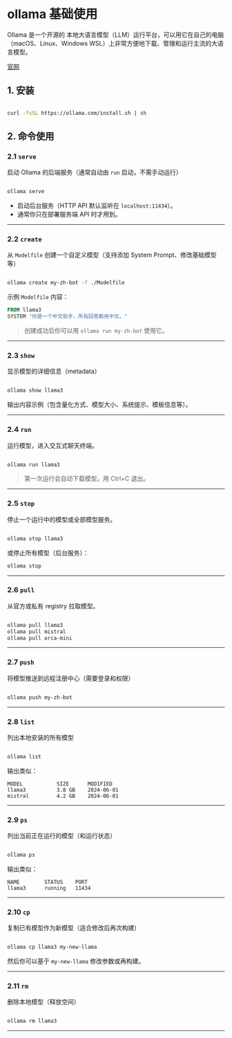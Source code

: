# ollama 基础使用

Ollama 是一个开源的 本地大语言模型（LLM）运行平台，可以用它在自己的电脑（macOS、Linux、Windows WSL）上非常方便地下载、管理和运行主流的大语言模型。

[官网](https://ollama.com/)

## 1. 安装

```bash

curl -fsSL https://ollama.com/install.sh | sh
```

## 2. 命令使用

### 2.1 `serve`

启动 Ollama 的后端服务（通常自动由 `run` 启动，不需手动运行）

```bash

ollama serve
```

* 启动后台服务（HTTP API 默认监听在 `localhost:11434`）。
* 通常你只在部署服务端 API 时才用到。

---

### 2.2 `create`

从 `Modelfile` 创建一个自定义模型（支持添加 System Prompt、修改基础模型等）

```bash

ollama create my-zh-bot -f ./Modelfile
```

示例 `Modelfile` 内容：

```Dockerfile
FROM llama3
SYSTEM "你是一个中文助手，所有回答都用中文。"
```

> 创建成功后你可以用 `ollama run my-zh-bot` 使用它。

---

### 2.3 `show`

显示模型的详细信息（metadata）

```bash

ollama show llama3
```

输出内容示例（包含量化方式、模型大小、系统提示、模板信息等）。

---

### 2.4 `run`

运行模型，进入交互式聊天终端。

```bash

ollama run llama3
```

> 第一次运行会自动下载模型。用 Ctrl+C 退出。

---

### 2.5 `stop`

停止一个运行中的模型或全部模型服务。

```bash

ollama stop llama3
```

或停止所有模型（后台服务）：

```bash
ollama stop
```

---

### 2.6 `pull`

从官方或私有 registry 拉取模型。

```bash

ollama pull llama3
ollama pull mistral
ollama pull orca-mini
```

---

### 2.7 `push`

将模型推送到远程注册中心（需要登录和权限）

```bash

ollama push my-zh-bot
```


---

### 2.8 `list`

列出本地安装的所有模型

```bash

ollama list
```

输出类似：

```
MODEL           SIZE      MODIFIED
llama3          3.8 GB    2024-06-01
mistral         4.2 GB    2024-06-01
```

---

### 2.9 `ps`

列出当前正在运行的模型（和运行状态）

```bash

ollama ps
```

输出类似：

```
NAME        STATUS    PORT
llama3      running   11434
```

---

### 2.10 `cp`

复制已有模型作为新模型（适合修改后再次构建）

```bash

ollama cp llama3 my-new-llama
```

然后你可以基于 `my-new-llama` 修改参数或再构建。

---

### 2.11 `rm`

删除本地模型（释放空间）

```bash

ollama rm llama3
```

---

